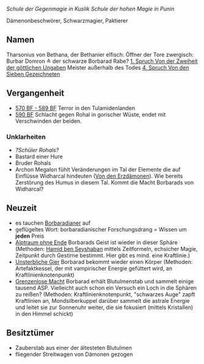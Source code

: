*Schule der Gegenmagie in Kuslik*
*Schule der hohen Magie in Punin*

Dämenonbeschwörer, Schwarzmagier, Paktierer 

## Namen
Tharsonius von Bethana, der Bethanier
elfisch: Öffner der Tore
zwergisch: Burbar Domron ≙ der schwarze Borbarad
Rabe? [1. Spruch Von der Zweiheit der göttlichen Ungaben](Prophezeihung%20und%20Deutung#1.%20Spruch%20Von%20der%20Zweiheit%20der%20göttlichen%20Ungaben)
Meister außerhalb des Todes [4. Spruch Von den Sieben Gezeichneten](Prophezeihung%20und%20Deutung#4.%20Spruch%20Von%20den%20Sieben%20Gezeichneten)
## Vergangenheit
* [570 BF - 589 BF](Geschichte.md#570%20BF%20-%20589%20BF) Terror in den Tulamidenlanden
* [590 BF](Geschichte.md#590%20BF) Schlacht gegen Rohal in gorischer Wüste, endet mit Verschwinden der beiden.

### Unklarheiten
* *?Schüler Rohals?*
* Bastard einer Hure
* Bruder Rohals
* Archon Megalon fühlt Veränderungen im Tal der Elemente die auf Einflüsse Widharcal hindeuten ([Von den Erzdämonen](Notizen/Lore.md#Von%20den%20Erzdämonen)). Wie bereits Zerstörung des Humus in diesem Tal. Kommt die Macht Borbarads von Widharcal?

## Neuzeit
* es tauchen [Borbaradianer](Notizen/Borbaradianer.md) auf
* geflügeltes Wort: borbaradianischer Forschungsdrang = Wissen um **jeden** Preis
* [Alptraum ohne Ende](Geschichte.md#Alptraum%20ohne%20Ende) Borbarads Geist ist wieder in dieser Sphäre (Methoden: [Hamid ben Seyshaban](Personen.md#Hamid%20ben%20Seyshaban) mittels Zeitformeln, echsicher Magie, Zeitpunkt durch Gestirne bestimmt. Hier gibt es mind. eine Kraftlinie.)
* [Unsterbliche Gier](Geschichte.md#Unsterbliche%20Gier) Borbarad bekommt wieder einen Körper (Methoden: Artefaktkessel, der mit vampirischer Energie gefüttert wird, an Kraftlinienknotenpunkt)
* [Grenzenlose Macht](Geschichte.md#Grenzenlose%20Macht) Borbarad erhält Blutulmenstab und sammelt einige tausend ASP. Vielleicht auch schon ein Versuch ein Loch in die Sphären zu reißen? (Methoden: Kraftlinienknotenpunkt, "schwarzes Auge" zapft Kraftlinien an, Mondsilberkuppel darüber sammelt die astrale Energie und leitet sie zur Sonnenuhr weiter, die sie fokusiert (mittels Kristallen) in den Himmel schickt)
## Besitztümer
* Zauberstab aus einer der ältesteten Blutulmen
* fliegender Streitwagen von Dämonen gezogen